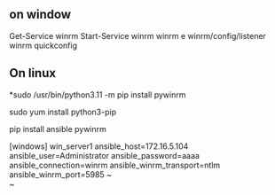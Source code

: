 ## on window
Get-Service winrm
Start-Service winrm
winrm e winrm/config/listener
winrm quickconfig



## On linux
*sudo /usr/bin/python3.11 -m pip install pywinrm





sudo yum install python3-pip

pip install ansible pywinrm



[windows]
win_server1 ansible_host=172.16.5.104 ansible_user=Administrator ansible_password=aaaa ansible_connection=winrm ansible_winrm_transport=ntlm ansible_winrm_port=5985
~                                                                                                                                                             
~                
